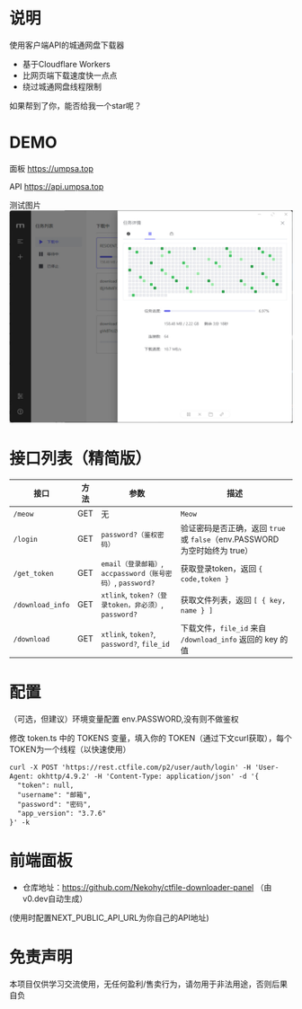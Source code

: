 # 说明
使用客户端API的城通网盘下载器
- 基于Cloudflare Workers
- 比网页端下载速度快一点点
- 绕过城通网盘线程限制

如果帮到了你，能否给我一个star呢？

# DEMO
面板 <https://umpsa.top>

API <https://api.umpsa.top>

测试图片 ![截图](./images/1.png)

# 接口列表（精简版）

| 接口            | 方法 | 参数                                  | 描述                                   |
| --------------- | ---- | ------------------------------------- | -------------------------------------- |
| `/meow`         | GET  | 无                                    | `Meow`                  |
| `/login`         | GET  | `password?（鉴权密码）`                          | 验证密码是否正确，返回 `true` 或 `false`（env.PASSWORD 为空时始终为 true） |
| `/get_token`         | GET  | `email（登录邮箱）`, `accpassword（账号密码）`, `password?`                             | 获取登录token，返回 `{ code,token }`                 |
| `/download_info` | GET  | `xtlink`, `token?（登录token，非必须）`, `password?`       | 获取文件列表，返回 `[ { key, name } ]` |
| `/download`     | GET  | `xtlink`, `token?`, `password?`, `file_id` | 下载文件，`file_id` 来自 `/download_info` 返回的 key 的值 |

# 配置
（可选，但建议）环境变量配置 env.PASSWORD,没有则不做鉴权

修改 token.ts 中的 TOKENS 变量，填入你的 TOKEN（通过下文curl获取），每个TOKEN为一个线程（以快速使用）

```curl
curl -X POST 'https://rest.ctfile.com/p2/user/auth/login' -H 'User-Agent: okhttp/4.9.2' -H 'Content-Type: application/json' -d '{
  "token": null,
  "username": "邮箱",
  "password": "密码",
  "app_version": "3.7.6"
}' -k
```

# 前端面板
- 仓库地址：<https://github.com/Nekohy/ctfile-downloader-panel> （由v0.dev自动生成）

(使用时配置NEXT_PUBLIC_API_URL为你自己的API地址)

# 免责声明
本项目仅供学习交流使用，无任何盈利/售卖行为，请勿用于非法用途，否则后果自负